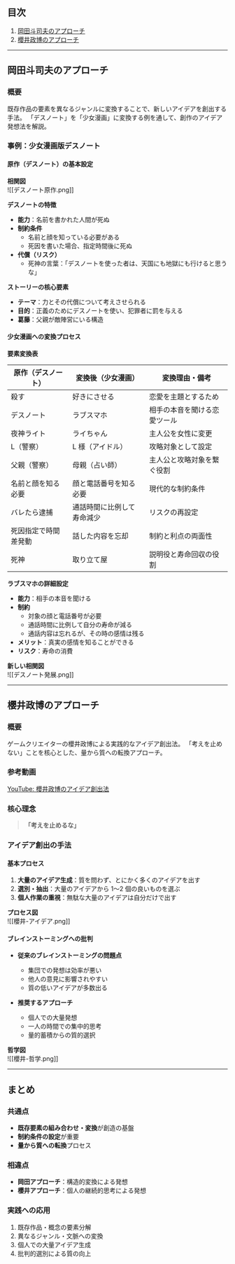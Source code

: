 ## 目次

1. [岡田斗司夫のアプローチ](#岡田斗司夫のアプローチ)
2. [櫻井政博のアプローチ](#櫻井政博のアプローチ)

---

## 岡田斗司夫のアプローチ

### 概要

既存作品の要素を異なるジャンルに変換することで、新しいアイデアを創出する手法。
「デスノート」を「少女漫画」に変換する例を通して、創作のアイデア発想法を解説。

### 事例：少女漫画版デスノート

#### 原作（デスノート）の基本設定

**相関図**  
![[デスノート原作.png]]

**デスノートの特徴**

- **能力**：名前を書かれた人間が死ぬ
- **制約条件**
  - 名前と顔を知っている必要がある
  - 死因を書いた場合、指定時間後に死ぬ
- **代償（リスク）**
  - 死神の言葉：「デスノートを使った者は、天国にも地獄にも行けると思うな」

**ストーリーの核心要素**

- **テーマ**：力とその代償について考えさせられる
- **目的**：正義のためにデスノートを使い、犯罪者に罰を与える
- **葛藤**：父親が敵陣営にいる構造

#### 少女漫画への変換プロセス

**要素変換表**

| 原作（デスノート）   | 変換後（少女漫画）         | 変換理由・備考               |
| -------------------- | -------------------------- | ---------------------------- |
| 殺す                 | 好きにさせる               | 恋愛を主題とするため         |
| デスノート           | ラブスマホ                 | 相手の本音を聞ける恋愛ツール |
| 夜神ライト           | ライちゃん                 | 主人公を女性に変更           |
| L（警察）            | L 様（アイドル）           | 攻略対象として設定           |
| 父親（警察）         | 母親（占い師）             | 主人公と攻略対象を繋ぐ役割   |
| 名前と顔を知る必要   | 顔と電話番号を知る必要     | 現代的な制約条件             |
| バレたら逮捕         | 通話時間に比例して寿命減少 | リスクの再設定               |
| 死因指定で時間差発動 | 話した内容を忘却           | 制約と利点の両面性           |
| 死神                 | 取り立て屋                 | 説明役と寿命回収の役割       |

**ラブスマホの詳細設定**

- **能力**：相手の本音を聞ける
- **制約**
  - 対象の顔と電話番号が必要
  - 通話時間に比例して自分の寿命が減る
  - 通話内容は忘れるが、その時の感情は残る
- **メリット**：真実の感情を知ることができる
- **リスク**：寿命の消費

**新しい相関図**  
![[デスノート発展.png]]

---

## 櫻井政博のアプローチ

### 概要

ゲームクリエイターの櫻井政博による実践的なアイデア創出法。
「考えを止めない」ことを核心とした、量から質への転換アプローチ。

### 参考動画

[YouTube: 櫻井政博のアイデア創出法](https://www.youtube.com/watch?v=8g4EZwJq3kU)

### 核心理念

> **「考えを止めるな」**

### アイデア創出の手法

#### 基本プロセス

1. **大量のアイデア生成**：質を問わず、とにかく多くのアイデアを出す
2. **選別・抽出**：大量のアイデアから 1〜2 個の良いものを選ぶ
3. **個人作業の重視**：無駄な大量のアイデアは自分だけで出す

**プロセス図**  
![[櫻井-アイデア.png]]

#### ブレインストーミングへの批判

- **従来のブレインストーミングの問題点**

  - 集団での発想は効率が悪い
  - 他人の意見に影響されやすい
  - 質の低いアイデアが多数出る

- **推奨するアプローチ**
  - 個人での大量発想
  - 一人の時間での集中的思考
  - 量的蓄積からの質的選択

**哲学図**  
![[櫻井-哲学.png]]

---

## まとめ

### 共通点

- **既存要素の組み合わせ・変換**が創造の基盤
- **制約条件の設定**が重要
- **量から質への転換**プロセス

### 相違点

- **岡田アプローチ**：構造的変換による発想
- **櫻井アプローチ**：個人の継続的思考による発想

### 実践への応用

1. 既存作品・概念の要素分解
2. 異なるジャンル・文脈への変換
3. 個人での大量アイデア生成
4. 批判的選別による質の向上
